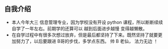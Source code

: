 ## 自我介绍
- 本人今年大三 信息管理专业，因为学校没有开设 python 课程，所以断断续续自学了一年左右。前期学的还算可以 越到后面进步越慢 变得越懒散。
- 在自学过程中有很多次想过放弃，但是最后都坚持了下来。既然坚持了就要更加努力了，以后要跟进 B哥的步伐，多学点东西。        帅 B 老仙， 法力无边 ！